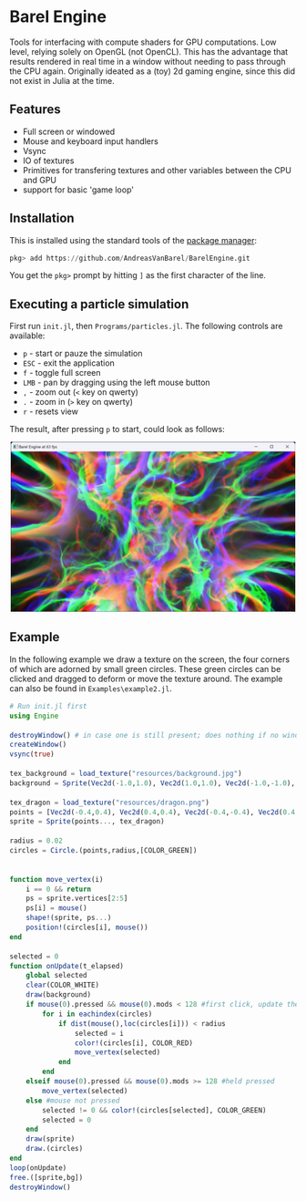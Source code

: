 # Barel Engine
Tools for interfacing with compute shaders for GPU computations. 
Low level, relying solely on OpenGL (not OpenCL). This has the advantage that results rendered in real time in a window without needing to pass through the CPU again.
Originally ideated as a (toy) 2d gaming engine, since this did not exist in Julia at the time.

## Features

- Full screen or windowed
- Mouse and keyboard input handlers
- Vsync
- IO of textures
- Primitives for transfering textures and other variables between the CPU and GPU
- support for basic 'game loop'

## Installation

This is installed using the standard tools of the [package manager](https://julialang.github.io/Pkg.jl/v1/getting-started/):

```julia
pkg> add https://github.com/AndreasVanBarel/BarelEngine.git
```
You get the `pkg>` prompt by hitting `]` as the first character of the line.

## Executing a particle simulation

First run `init.jl`, then `Programs/particles.jl`.
The following controls are available:
- `p` - start or pauze the simulation
- `ESC` - exit the application
- `f` - toggle full screen
- `LMB` - pan by dragging using the left mouse button
- `,` - zoom out (`<` key on qwerty)
- `.` - zoom in (`>` key on qwerty)
- `r` - resets view

The result, after pressing `p` to start, could look as follows:
<p align="center">
  <img src="https://github.com/AndreasVanBarel/BarelEngine/blob/master/particles.png" width="500" title="Particle simulation example">
</p>

## Example 
In the following example we draw a texture on the screen, the four corners of which are adorned by small green circles. These green circles can be clicked and dragged to deform or move the texture around. 
The example can also be found in `Examples\example2.jl`.

```julia
# Run init.jl first
using Engine

destroyWindow() # in case one is still present; does nothing if no window is present
createWindow()
vsync(true)

tex_background = load_texture("resources/background.jpg")
background = Sprite(Vec2d(-1.0,1.0), Vec2d(1.0,1.0), Vec2d(-1.0,-1.0), Vec2d(1.0,-1.0), tex_background)

tex_dragon = load_texture("resources/dragon.png")
points = [Vec2d(-0.4,0.4), Vec2d(0.4,0.4), Vec2d(-0.4,-0.4), Vec2d(0.4,-0.4)]
sprite = Sprite(points..., tex_dragon)

radius = 0.02
circles = Circle.(points,radius,[COLOR_GREEN])


function move_vertex(i)
    i == 0 && return
    ps = sprite.vertices[2:5]
    ps[i] = mouse()
    shape!(sprite, ps...)
    position!(circles[i], mouse())
end

selected = 0
function onUpdate(t_elapsed)
    global selected
    clear(COLOR_WHITE)
    draw(background)
    if mouse(0).pressed && mouse(0).mods < 128 #first click, update the selected
        for i in eachindex(circles)
            if dist(mouse(),loc(circles[i])) < radius
                selected = i
                color!(circles[i], COLOR_RED)
                move_vertex(selected)
            end
        end
    elseif mouse(0).pressed && mouse(0).mods >= 128 #held pressed
        move_vertex(selected)
    else #mouse not pressed
        selected != 0 && color!(circles[selected], COLOR_GREEN)
        selected = 0
    end
    draw(sprite)
    draw.(circles)
end
loop(onUpdate)
free.([sprite,bg])
destroyWindow()
```
